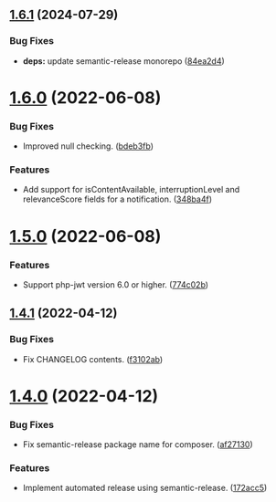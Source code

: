 ## [1.6.1](https://git.zsinfo.nl/Zandor300/apnsframework/compare/v1.6.0...v1.6.1) (2024-07-29)


### Bug Fixes

* **deps:** update semantic-release monorepo ([84ea2d4](https://git.zsinfo.nl/Zandor300/apnsframework/commit/84ea2d49523d071e7df2161d95804270d39901d1))

# [1.6.0](https://git.zsinfo.nl/Zandor300/apnsframework/compare/v1.5.0...v1.6.0) (2022-06-08)


### Bug Fixes

* Improved null checking. ([bdeb3fb](https://git.zsinfo.nl/Zandor300/apnsframework/commit/bdeb3fb713f9eb19fcc58c615bb1e6bf5fbd008f))


### Features

* Add support for isContentAvailable, interruptionLevel and relevanceScore fields for a notification. ([348ba4f](https://git.zsinfo.nl/Zandor300/apnsframework/commit/348ba4f740cbe55f099f28d21e8bb91bf0a5abd0))

# [1.5.0](https://git.zsinfo.nl/Zandor300/apnsframework/compare/v1.4.1...v1.5.0) (2022-06-08)


### Features

* Support php-jwt version 6.0 or higher. ([774c02b](https://git.zsinfo.nl/Zandor300/apnsframework/commit/774c02b734831a578a8cf733c15d0db102a5ac74))

## [1.4.1](https://git.zsinfo.nl/Zandor300/apnsframework/compare/v1.4.0...v1.4.1) (2022-04-12)


### Bug Fixes

* Fix CHANGELOG contents. ([f3102ab](https://git.zsinfo.nl/Zandor300/apnsframework/commit/f3102ab220843ed879a553d61b0263f78900fa3d))

# [1.4.0](https://git.zsinfo.nl/Zandor300/apnsframework/compare/v1.3.3...v1.4.0) (2022-04-12)


### Bug Fixes

* Fix semantic-release package name for composer. ([af27130](https://git.zsinfo.nl/Zandor300/apnsframework/commit/af2713084f004768acfadc2b2af499db79ae1d6d))


### Features

* Implement automated release using semantic-release. ([172acc5](https://git.zsinfo.nl/Zandor300/apnsframework/commit/172acc566964141103bf21136d55ad8341a99fd5))
